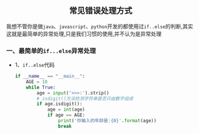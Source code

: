 ## <center>常见错误处理方式</center>

我想不管你是做`java`、`javascript`、`python`开发的都使用过`if..else`的判断,其实这就是最简单的异常处理,只是我们习惯的使用,并不认为是异常处理


### 一、最简单的`if...else`异常处理
* 1、`if..else`代码

  ```py
  if __name__ == "__main__":
      AGE = 10
      while True:
          age = input('>>>:').strip()
          # isdigit()方法检测字符串是否只由数字组成
          if age.isdigit():
              age = int(age)
              if age == AGE:
                  print('你输入的年龄是:{0}'.format(age))
                  break
  ```